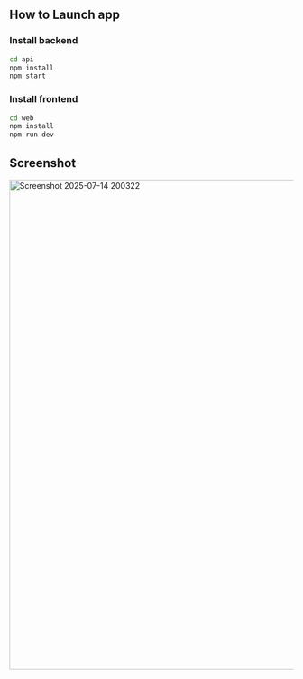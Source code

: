 
## How to Launch app

### Install backend
```bash
cd api
npm install
npm start
```

### Install frontend
```bash
cd web
npm install
npm run dev
```

## Screenshot
<img width="1842" height="868" alt="Screenshot 2025-07-14 200322" src="https://github.com/user-attachments/assets/1486dc68-bd7c-47f6-8c3a-2cb1835c502a" />
